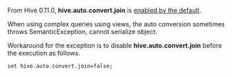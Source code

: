 From Hive 0.11.0, **hive.auto.convert.join** is [enabled by the default](https://issues.apache.org/jira/browse/HIVE-3297).

When using complex queries using views, the auto conversion sometimes throws SemanticException, cannot serialize object.

Workaround for the exception is to disable **hive.auto.convert.join** before the execution as follows.
```
set hive.auto.convert.join=false;
```